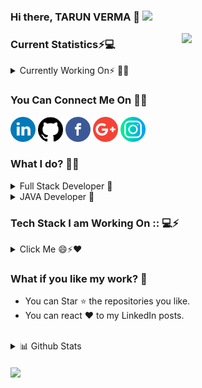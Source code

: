 
### Hi there, TARUN VERMA 👋 <img src="https://media.giphy.com/media/mGcNjsfWAjY5AEZNw6/giphy.gif" width="50">
 <img align='right' src="https://media2.giphy.com/media/cIn5fTcjnKhStIeAef/giphy.gif?cid=ecf05e4725657c092319094293eeba846e2e86c9c8b08ad3&rid=giphy.gif" width="230">
 <h3>Current Statistics⚡💻</h3>
 <details>
    <summary>Currently Working On⚡ 👨‍💻</summary>
      <ul>
        <li>- 🔭 I’m currently working on Frontier Wallet</li>
        <li>- 🌱 I’m currently learning REACT.JS</li></li>
        <li>- 👯 I’m looking to collaborate on Full Stack projects.</li>
        <li>- 🤔 I’m looking for help with JAVA, ANGULAR9 Documentation</li>
        <li>- 💬 Ask me about JAVA </li>
        <li>- 😄 Pronouns: He/His</li>
        <li>- ⚡ Fun fact: I spend almost time to discover alot about tech. stuff.<br></li>
       </ul>
  </details>
  <h3>You Can Connect Me On 👨‍💻</h3>
    <a href=""><img src="/logos/linkedin.png" width="40" /></a>
    <a href=""><img src="/logos/github-logo.png" width="40" /></a>
    <a href=""><img src="/logos/facebook.png" width="40" /></a>
    <a href=""><img src="/logos/google-plus.png" width="40" /></a>
    <a href=""><img src="/logos/instagram.png" width="40" /></a>
    <br>
     <h3 aling="left">What I do? 👨‍💻</h3>
<!--     <img align='right' src="/logos/giphy.webp" alt="eatsleepcode" width="230" height="200" /> -->
    <details>
        <summary>Full Stack Developer 🍥</summary>
            <ul>
                <li>I design, build and deploy beautiful websites. Whenever I am free, I am used to create designs in Figma.</li>
            </ul>
    </details>
    <details>
        <summary>JAVA Developer 🤖</summary>
        <ul>
            <li> Problem Solving</li>
        </ul>
    </details>
    
### Tech Stack I am Working On :: 💻⚡

<details>
 

<summary>Click Me 😄⚡❤️</summary>
    <div align="left">
    <img  alt="HTML5" height="50px" src="https://user-images.githubusercontent.com/38128234/91001834-7cf8a780-e5ea-11ea-9e90-b2125d90e754.png" />
    <img  alt="CSS" height="50px" src="https://user-images.githubusercontent.com/38128234/91001884-ac0f1900-e5ea-11ea-917d-581a2bf97cad.png" />
    <img  alt="JS" height="50px" src="https://user-images.githubusercontent.com/38128234/91001923-c6e18d80-e5ea-11ea-902a-ed8d23532b15.png" />
    <img  alt="Bootstrap" height="60px" src="https://user-images.githubusercontent.com/38128234/91002197-9f3ef500-e5eb-11ea-91fd-e8bbe7c96815.png" /><br><br>
    <img  alt="React" height="55px" src="https://user-images.githubusercontent.com/38128234/91002026-11630a00-e5eb-11ea-8b1d-622f5bcbd379.png" />
    <img  alt="NodeJS" height="50px" src="https://user-images.githubusercontent.com/38128234/91002261-ca294900-e5eb-11ea-982c-823af32712c3.png" />
    <img  alt="MYSQL" height="50px" src="https://user-images.githubusercontent.com/38128234/91002348-08bf0380-e5ec-11ea-8b47-dd4825ca9b9b.png" />
    <img  alt="Bot" height="50px" src="https://user-images.githubusercontent.com/38128234/91002612-c2b66f80-e5ec-11ea-86f8-988054ed884f.png" /><br><br>
    <img  alt="java" height="50px" src="/logos/java.png" />
    <img alt="cpp" height="50px" src="/logos/cpp.png"/>
    <img  alt="Mongodb" height="50px" src="/logos/mongodb.png" />
    <img  alt="postman" height="50px" src="/logos/postman.png" />
    </div>
</details>
<!--  <summary><h2>Tech Stack I am Working On::</h2></summary>
     <div align="left">
     <img  alt="HTML5" height="50px" src="https://user-images.githubusercontent.com/38128234/91001834-7cf8a780-e5ea-11ea-9e90-b2125d90e754.png" />
    <img  alt="CSS" height="50px" src="https://user-images.githubusercontent.com/38128234/91001884-ac0f1900-e5ea-11ea-917d-581a2bf97cad.png" />
    <img  alt="JS" height="50px" src="https://user-images.githubusercontent.com/38128234/91001923-c6e18d80-e5ea-11ea-902a-ed8d23532b15.png" />
    <img  alt="Bootstrap" height="60px" src="https://user-images.githubusercontent.com/38128234/91002197-9f3ef500-e5eb-11ea-91fd-e8bbe7c96815.png" /><br><br>
    <img  alt="React" height="55px" src="https://user-images.githubusercontent.com/38128234/91002026-11630a00-e5eb-11ea-8b1d-622f5bcbd379.png" />
    <img  alt="NodeJS" height="50px" src="https://user-images.githubusercontent.com/38128234/91002261-ca294900-e5eb-11ea-982c-823af32712c3.png" />
    <img  alt="MYSQL" height="50px" src="https://user-images.githubusercontent.com/38128234/91002348-08bf0380-e5ec-11ea-8b47-dd4825ca9b9b.png" />
    <img  alt="Bot" height="50px" src="https://user-images.githubusercontent.com/38128234/91002612-c2b66f80-e5ec-11ea-86f8-988054ed884f.png" />
    
    </div>
    </details> -->
<!-- ### Tech Stack I am Working On:: -->
<!--    <img align="left" alt="HTML5" height="50px" src="https://user-images.githubusercontent.com/38128234/91001834-7cf8a780-e5ea-11ea-9e90-b2125d90e754.png" />
    <img align="left" alt="CSS" height="50px" src="https://user-images.githubusercontent.com/38128234/91001884-ac0f1900-e5ea-11ea-917d-581a2bf97cad.png" />
    <img align="left" alt="JS" height="50px" src="https://user-images.githubusercontent.com/38128234/91001923-c6e18d80-e5ea-11ea-902a-ed8d23532b15.png" />
    <img align="left" alt="Bootstrap" height="60px" src="https://user-images.githubusercontent.com/38128234/91002197-9f3ef500-e5eb-11ea-91fd-e8bbe7c96815.png" />
    <img align="left" alt="React" height="55px" src="https://user-images.githubusercontent.com/38128234/91002026-11630a00-e5eb-11ea-8b1d-622f5bcbd379.png" />
    <img align="left" alt="NodeJS" height="50px" src="https://user-images.githubusercontent.com/38128234/91002261-ca294900-e5eb-11ea-982c-823af32712c3.png" />
    <img align="left" alt="MYSQL" height="50px" src="https://user-images.githubusercontent.com/38128234/91002348-08bf0380-e5ec-11ea-8b47-dd4825ca9b9b.png" />
    <img align="left" alt="Bot" height="50px" src="https://user-images.githubusercontent.com/38128234/91002612-c2b66f80-e5ec-11ea-86f8-988054ed884f.png" />
    <br/>
    <br/>
    <p>&nbsp</p>
    <br> -->
<h3>What if you like my work? 🤩</h3>
   <ul>
        <li>You can Star ⭐ the repositories you like.</li>
        <li>You can react ❤️ to my LinkedIn posts.</li>
    </ul>
     <br>
     <details>
     <summary>📊 Github Stats</summary>
        <div>
            <table width="100%">
                <tr>
                  <td><img height="180em" src="https://github-readme-stats.vercel.app/api?username=Tarunverma504&show_icons=true&theme=radical" alt="Tarun Verma | Stats" /> </td>
                    <td> <img height="180em" src="https://github-readme-stats.vercel.app/api/top-langs/?username=alpitasharma2&show_icons=true&hide_border=true&layout=compact&langs_count=8&theme=radical" alt="Tarun Verma | Stats"/> </td>
                </tr>
            </table>
        </div>
     </details>
     <br>
     <div>
        <img src="https://profile-counter.glitch.me/%7BTarunverma504%7D/count.svg" align="center" />
     </div>
    
    
    
    
    
    
<!--
**Tarunverma504/Tarunverma504** is a ✨ _special_ ✨ repository because its `README.md` (this file) appears on your GitHub profile.

Here are some ideas to get you started:
### Hi there 👋
- 🔭 I’m currently working on ...
- 🌱 I’m currently learning ...
- 👯 I’m looking to collaborate on ...
- 🤔 I’m looking for help with ...
- 💬 Ask me about ...
- 📫 How to reach me: ...
- 😄 Pronouns: ...
- ⚡ Fun fact: ...
-->

